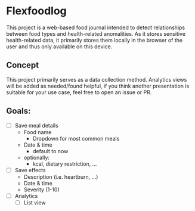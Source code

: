 # Flexfoodlog
This project is a web-based food journal intended to detect relationships between food types and health-related anomalities.
As it stores sensitive health-related data, it primarily stores them locally in the browser of the user and thus only available on this device.

## Concept
This project primarily serves as a data collection method.
Analytics views will be added as needed/found helpful, if you think another presentation is suitable for your use case, feel free to open an issue or PR.

## Goals:

- [ ] Save meal details
    - Food name
        - Dropdown for most common meals
    - Date & time
        - default to now
    - optionally:
        - kcal, dietary restriction, ...
- [ ] Save effects
    - Description (i.e. heartburn, ...)
    - Date & time
    - Severity (1-10)
- [ ] Analytics
    - [ ] List view